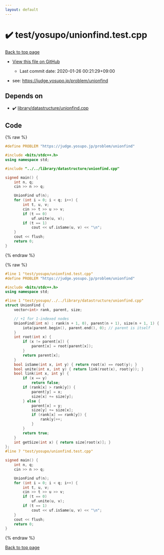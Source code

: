 ```yaml
---
layout: default
---
```


<!-- mathjax config similar to math.stackexchange -->
<script type="text/javascript" async
  src="https://cdnjs.cloudflare.com/ajax/libs/mathjax/2.7.5/MathJax.js?config=TeX-MML-AM_CHTML">
</script>
<script type="text/x-mathjax-config">
  MathJax.Hub.Config({
    TeX: { equationNumbers: { autoNumber: "AMS" }},
    tex2jax: {
      inlineMath: [ ['$','$'] ],
      processEscapes: true
    },
    "HTML-CSS": { matchFontHeight: false },
    displayAlign: "left",
    displayIndent: "2em"
  });
</script>

<script type="text/javascript" src="https://cdnjs.cloudflare.com/ajax/libs/jquery/3.4.1/jquery.min.js"></script>
<script src="https://cdn.jsdelivr.net/npm/jquery-balloon-js@1.1.2/jquery.balloon.min.js" integrity="sha256-ZEYs9VrgAeNuPvs15E39OsyOJaIkXEEt10fzxJ20+2I=" crossorigin="anonymous"></script>
<script type="text/javascript" src="../../../assets/js/copy-button.js"></script>
<link rel="stylesheet" href="../../../assets/css/copy-button.css" />


# :heavy_check_mark: test/yosupo/unionfind.test.cpp

<a href="../../../index.html">Back to top page</a>

* <a href="{{ site.github.repository_url }}/blob/master/test/yosupo/unionfind.test.cpp">View this file on GitHub</a>
    - Last commit date: 2020-01-26 00:21:29+09:00


* see: <a href="https://judge.yosupo.jp/problem/unionfind">https://judge.yosupo.jp/problem/unionfind</a>


## Depends on

* :heavy_check_mark: <a href="../../../library/library/datastructure/unionfind.cpp.html">library/datastructure/unionfind.cpp</a>


## Code

<a id="unbundled"></a>
{% raw %}
```cpp
#define PROBLEM "https://judge.yosupo.jp/problem/unionfind"

#include <bits/stdc++.h>
using namespace std;

#include "../../library/datastructure/unionfind.cpp"

signed main() {
    int n, q;
    cin >> n >> q;

    UnionFind uf(n);
    for (int i = 0; i < q; i++) {
        int t, u, v;
        cin >> t >> u >> v;
        if (t == 0)
            uf.unite(u, v);
        if (t == 1)
            cout << uf.isSame(u, v) << "\n";
    }
    cout << flush;
    return 0;
}
```
{% endraw %}

<a id="bundled"></a>
{% raw %}
```cpp
#line 1 "test/yosupo/unionfind.test.cpp"
#define PROBLEM "https://judge.yosupo.jp/problem/unionfind"

#include <bits/stdc++.h>
using namespace std;

#line 1 "test/yosupo/../../library/datastructure/unionfind.cpp"
struct UnionFind {
    vector<int> rank, parent, size;

    // +1 for 1-indexed nodes
    UnionFind(int n) : rank(n + 1, 0), parent(n + 1), size(n + 1, 1) {
        iota(parent.begin(), parent.end(), 0); // parent is itself
    }
    int root(int x) {
        if (x != parent[x]) {
            parent[x] = root(parent[x]);
        }
        return parent[x];
    }
    bool isSame(int x, int y) { return root(x) == root(y); }
    bool unite(int x, int y) { return link(root(x), root(y)); }
    bool link(int x, int y) {
        if (x == y)
            return false;
        if (rank[x] > rank[y]) {
            parent[y] = x;
            size[x] += size[y];
        } else {
            parent[x] = y;
            size[y] += size[x];
            if (rank[x] == rank[y]) {
                rank[y]++;
            }
        }
        return true;
    }
    int getSize(int x) { return size[root(x)]; }
};
#line 7 "test/yosupo/unionfind.test.cpp"

signed main() {
    int n, q;
    cin >> n >> q;

    UnionFind uf(n);
    for (int i = 0; i < q; i++) {
        int t, u, v;
        cin >> t >> u >> v;
        if (t == 0)
            uf.unite(u, v);
        if (t == 1)
            cout << uf.isSame(u, v) << "\n";
    }
    cout << flush;
    return 0;
}
```
{% endraw %}

<a href="../../../index.html">Back to top page</a>

